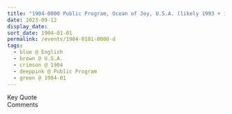 ```yaml
---
title: "1904-0000 Public Program, Ocean of Joy, U.S.A. (likely 1993 + in)"
date: 2023-09-12
display_date: 
sort_date: 1904-01-01
permalink: /events/1904-0101-0000-d
tags:
  - blue @ English
  - brown @ U.S.A.
  - crimson @ 1904
  - deeppink @ Public Program
  - green @ 1904-01
---
```


<wave-list>
  <list-title color="green" width="75">Key Quote</list-title>
  <list-item color="BlanchedAlmond"  width="200"></list-item>
  <list-item color="Lavender"></list-item>
  <list-item color="BlanchedAlmond"></list-item>
</wave-list>

<br>

<wave-list>
  <list-title color="green" width="75">Comments</list-title>
  <list-item color="BlanchedAlmond"  width="200"></list-item>
  <list-item color="Lavender"></list-item>
  <list-item color="BlanchedAlmond"></list-item>
</wave-list>